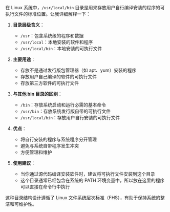 在 Linux 系统中，`/usr/local/bin` 目录是用来存放用户自行编译安装的程序的可执行文件的标准位置。让我详细解释一下：

1. **目录层级含义**：
   - `/usr`：包含系统级的程序和数据
   - `/usr/local`：本地安装的软件和程序
   - `/usr/local/bin`：本地安装的可执行文件

2. **主要用途**：
   - 存放不是通过发行版包管理器（如 apt、yum）安装的程序
   - 存放用户自己编译的软件的可执行文件
   - 存放第三方软件的可执行文件

3. **与其他 bin 目录的区别**：
   - `/bin`：存放系统启动和运行必需的基本命令
   - `/usr/bin`：存放系统发行版自带的可执行文件
   - `/usr/local/bin`：存放用户自行安装的可执行文件

4. **优点**：
   - 将自行安装的程序与系统程序分开管理
   - 避免与系统自带程序发生冲突
   - 方便管理和维护

5. **使用建议**：
   - 当你通过源代码编译安装软件时，建议将可执行文件安装到这个目录
   - 这个目录通常已经包含在系统的 PATH 环境变量中，所以放在这里的程序可以直接在命令行中执行

这种目录结构设计遵循了 Linux 文件系统层次标准（FHS），有助于保持系统的整洁和可维护性。